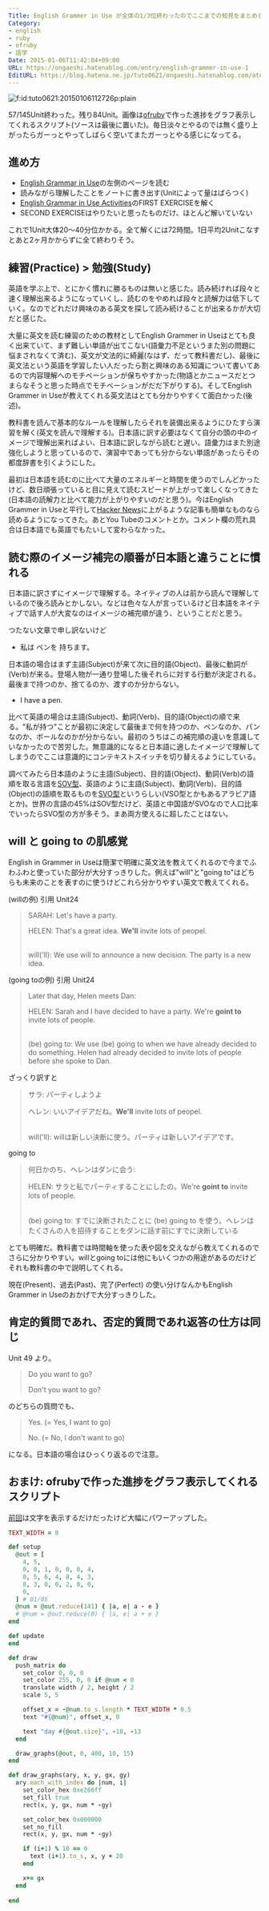 ```yaml
---
Title: English Grammer in Use が全体の1/3位終わったのでここまでの知見をまとめる
Category:
- english
- ruby
- ofruby
- 語学
Date: 2015-01-06T11:42:04+09:00
URL: https://ongaeshi.hatenablog.com/entry/english-grammer-in-use-1
EditURL: https://blog.hatena.ne.jp/tuto0621/ongaeshi.hatenablog.com/atom/entry/8454420450079222644
---
```


<p><span itemscope itemtype="http://schema.org/Photograph"><img src="http://cdn-ak.f.st-hatena.com/images/fotolife/t/tuto0621/20150106/20150106112726.png" alt="f:id:tuto0621:20150106112726p:plain" title="f:id:tuto0621:20150106112726p:plain" class="hatena-fotolife" itemprop="image"></span></p>

57/145Unit終わった。残り84Unit。画像は[ofruby](http://ofruby.ongaeshi.me/)で作った進捗をグラフ表示してくれるスクリプト(ソースは最後に置いた)。毎日淡々とやるのでは無く盛り上がったらガーっとやってしばらく空いてまたガーっとやる感じになってる。

## 進め方
- [English Grammar in Use](http://www.amazon.co.jp/dp/052118939X)の左側のページを読む
- 読みながら理解したことをノートに書き出す(Unitによって量はばらつく)
- [English Grammar in Use Activities](https://itunes.apple.com/jp/app/english-grammar-in-use-activities/id351829786?mt=8)のFIRST EXERCISEを解く
- SECOND EXERCISEはやりたいと思ったものだけ、ほとんど解いていない

これで1Unit大体20〜40分位かかる。全て解くには72時間。1日平均2Unitこなすとあと2ヶ月かからずに全て終わりそう。

## 練習(Practice) > 勉強(Study)
英語を学ぶ上で、とにかく慣れに勝るものは無いと感じた。読み続ければ段々と速く理解出来るようになっていくし、読むのをやめれば段々と読解力は低下していく。なのでどれだけ興味のある英文を探して読み続けることが出来るかが大切だと感じた。

大量に英文を読む練習のための教材としてEnglish Grammer in Useはとても良く出来ていて、まず難しい単語が出てこない(語彙力不足というまた別の問題に悩まされなくて済む)、英文が文法的に綺麗(なはず、だって教科書だし)、最後に英文法という英語を学習したい人だったら割と興味のある知識について書いてあるので内容理解へのモチペーションが保ちやすかった(物語とかニュースだとつまらなそうと思った時点でモチベーションがだだ下がりする)。そしてEnglish Grammer in Useが教えてくれる英文法はとても分かりやすくて面白かった(後述)。

教科書を読んで基本的なルールを理解したらそれを装備出来るようにひたすら演習を解く(英文を読んで理解する)。日本語に訳す必要はなくて自分の頭の中のイメージで理解出来ればよい、日本語に訳しながら読むと遅い。語彙力はまた別途強化しようと思っているので、演習中であっても分からない単語があったらその都度辞書を引くようにした。

最初は日本語を読むのに比べて大量のエネルギーと時間を使うのでしんどかったけど、数日頑張っていると目に見えて読むスピードが上がって楽しくなってきた(日本語の読解力と比べて能力が上がりやすいのだと思う)。今はEnglish Grammer in Useと平行して[Hacker News](https://news.ycombinator.com/)に上がるような記事も簡単なものなら読めるようになってきた。あとYou Tubeのコメントとか。コメント欄の荒れ具合は日本語でも英語でもたいして変わらなかった。

## 読む際のイメージ補完の順番が日本語と違うことに慣れる
日本語に訳さずにイメージで理解する。ネイティブの人は前から読んで理解しているので後ろ読みとかしない。などは色々な人が言っているけど日本語をネイティブで話す人が大変なのはイメージの補完順が違う、ということだと思う。

つたない文章で申し訳ないけど

- 私は ペンを 持ちます。

日本語の場合はまず主語(Subject)が来て次に目的語(Object)、最後に動詞が(Verb)が来る。登場人物が一通り登場した後それらに対する行動が決定される。最後まで持つのか、捨てるのか、渡すのか分からない。

- I have a pen.

比べて英語の場合は主語(Subject)、動詞(Verb)、目的語(Object)の順で来る。"私が持つ"ことが最初に決定して最後まで何を持つのか、ペンなのか、パンなのか、ボールなのかが分からない。最初のうちはこの補完順の違いを意識していなかったので苦労した。無意識的になると日本語に適したイメージで理解してしまうのでここは意識的にコンテキストスイッチを切り替えるようにしている。

調べてみたら日本語のように主語(Subject)、目的語(Object)、動詞(Verb)の語順を取る言語を[SOV型](http://ja.wikipedia.org/wiki/SOV%E5%9E%8B)、英語のように主語(Subject)、動詞(Verb)、目的語(Object)の語順を取るものを[SVO型](http://ja.wikipedia.org/wiki/SVO%E5%9E%8B)というらしい(VSO型とかもあるアラビア語とか)。世界の言語の45%はSOV型だけど、英語と中国語がSVOなので人口比率でいったらSVO型の方が多そう。まあ両方使えるに超したことはない。

## will と going to の肌感覚
English in Grammer in Useは簡潔で明確に英文法を教えてくれるので今までふわふわと使っていた部分が大分すっきりした。例えば"will"と"going to"はどちらも未来のことを表すのに使うけどこれら分かりやすい英文で教えてくれる。

(willの例) 引用 Unit24
> SARAH: Let's have a party.
>
> HELEN: That's a great idea. <b>We'll</b> invite lots of peopel.
>
> <br>
> will('ll): We use will to announce a new decision. The party is a new idea.

(going toの例) 引用 Unit24
> Later that day, Helen meets Dan:
>
> HELEN: Sarah and I have decided to have a party. We're <b>goint to</b> invite lots of people.
>
> <br>
> (be) going to: We use (be) going to when we have already decided to do something. Helen had already decided to invite lots of people before she spoke to Dan.

ざっくり訳すと

> サラ: パーティしようよ
>
> ヘレン: いいアイデアだね。<b>We'll</b> invite lots of peopel.
>
> <br> 
> will('ll): willは新しい決断に使う。パーティは新しいアイデアです。

going to

> 何日かのち、ヘレンはダンに会う:
>
> HELEN: サラと私でパーティすることにしたの。We're <b>goint to</b> invite lots of people.
>
> <br>
> (be) going to: すでに決断されたことに (be) going to を使う。ヘレンはたくさんの人を招待することをダンに話す前にすでに決断している

とても明確だ。教科書では時間軸を使った表や図を交えながら教えてくれるのでさらに分かりやすい。willとgoing toには他にもいくつかの用途があるのだけどそれも教科書の中で説明してくれる。

現在(Present)、過去(Past)、完了(Perfect) の使い分けなんかもEnglish Grammer in Useのおかげで大分すっきりした。

## 肯定的質問であれ、否定的質問であれ返答の仕方は同じ
Unit 49 より。

> Do you want to go?
>
> Don't you want to go? 

のどちらの質問でも、

> Yes. (= Yes, I want to go)
>
> No. (= No, I don't want to go)

になる。日本語の場合はひっくり返るので注意。

## おまけ: ofrubyで作った進捗をグラフ表示してくれるスクリプト
[前回](http://ongaeshi.hatenablog.com/entry/homework-of-winter-break)は文字を表示するだけだったけど大幅にパワーアップした。

```ruby
TEXT_WIDTH = 8

def setup
  @out = [
    4, 5, 
    0, 0, 1, 0, 0, 0, 4, 
    0, 5, 6, 4, 8, 4, 3,
    8, 3, 0, 0, 2, 0, 0,
    0, 
  ] # 01/05
  @num = @out.reduce(141) { |a, e| a - e }
  # @num = @out.reduce(0) { |a, e| a + e }
end

def update
end

def draw
  push_matrix do
    set_color 0, 0, 0
    set_color 255, 0, 0 if @num < 0
    translate width / 2, height / 2
    scale 5, 5

    offset_x = -@num.to_s.length * TEXT_WIDTH * 0.5
    text "#{@num}", offset_x, 0

    text "day #{@out.size}", -18, -13
  end

  draw_graphs(@out, 0, 400, 10, 15)
end

def draw_graphs(ary, x, y, gx, gy)
  ary.each_with_index do |num, i|
    set_color_hex 0xe266ff
    set_fill true
    rect(x, y, gx, num * -gy)

    set_color_hex 0x000000
    set_no_fill
    rect(x, y, gx, num * -gy)

    if (i+1) % 10 == 0
      text (i+1).to_s, x, y + 20
    end

    x+= gx
  end
  
end
